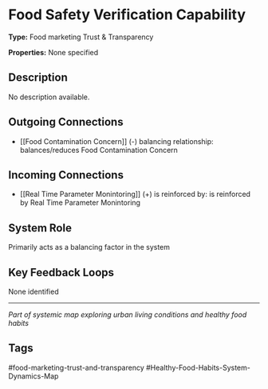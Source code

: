 # Food Safety Verification Capability

**Type:** Food marketing Trust & Transparency

**Properties:** None specified

## Description
No description available.

## Outgoing Connections
- [[Food Contamination Concern]] (-) balancing relationship: balances/reduces Food Contamination Concern

## Incoming Connections
- [[Real Time Parameter Monintoring]] (+) is reinforced by: is reinforced by Real Time Parameter Monintoring

## System Role
Primarily acts as a balancing factor in the system

## Key Feedback Loops
None identified

---
*Part of systemic map exploring urban living conditions and healthy food habits*

## Tags
#food-marketing-trust-and-transparency #Healthy-Food-Habits-System-Dynamics-Map
